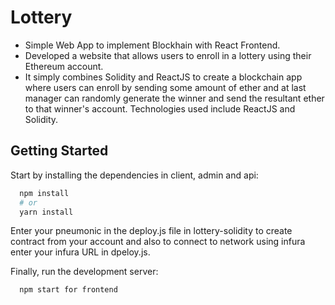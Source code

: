 # Lottery

- Simple Web App to implement Blockhain with React Frontend.
- Developed a website that allows users to enroll in a lottery using their Ethereum account.
- It simply combines Solidity and ReactJS to create a blockchain app where users can enroll by sending some amount of ether and at last manager can randomly generate the winner and send the resultant ether to that winner's account. Technologies used include ReactJS and Solidity.

## Getting Started

Start by installing the dependencies in client, admin and api:

```bash
  npm install
  # or
  yarn install
```

Enter your pneumonic in the deploy.js file in lottery-solidity to create contract from your account and also to connect to network using infura enter your infura URL in dpeloy.js.

Finally, run the development server:

```bash
  npm start for frontend
```
